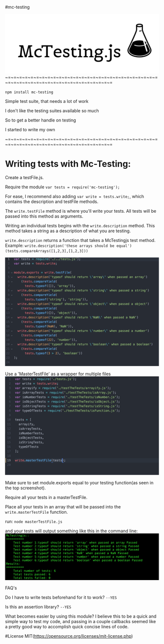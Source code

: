 #mc-testing

![Alt text](./assets/mctestingjs.png 'Mc-Testing logo')
~=~=~=~=~=~=~=~=~=~=~=~=~=~=~=~=~=~=~=~=~=~=~=~=~=~=~=~=~=~=~=~=~=~=~=~=~=~=~=~=~=~=~=~=~=~=

`npm install mc-testing`

Simple test suite, that needs a lot of work

I don't like the testing suites available so much

So to get a better handle on testing

I started to write my own

~=~=~=~=~=~=~=~=~=~=~=~=~=~=~=~=~=~=~=~=~=~=~=~=~=~=~=~=~=~=~=~=~=~=~=~=~=~=~=~=~=~=~=~=~=~=



Writing tests with Mc-Testing:
=========================

Create a testFile.js.

Require the module `var tests = require('mc-testing');`

For ease, I recommend also adding `var write = tests.write;`, which contains the description and testFile methods.

The `write.testFile` method is where you'll write your tests. All tests will be passed into this method as arguments.

Writing an individual tests begins with the `write.description` method. This method takes a string as a description of what you are testing.

`write.description` returns a function that takes a McTestingjs test method.
Example: `write.description('these arrays should be equal')(tests.compareArrays([1,2,3],[1,2,3]))`

![Alt text](./assets/samplefile.png 'samplefile screenshot')



Use a 'MasterTestFile' as a wrapper for multiple files
![Alt text](./assets/masterfile.png 'samplefile screenshot')

Make sure to set module.exports equal to your testing function(as seen in the top screenshot).

Require all your tests in a masterTestFile.

Place all your tests in an array that will be passed into the `write.masterTestFile` function.

run:
`node masterTestFile.js`

and your tests will output something like this in the command line:
![Alt text](./assets/sampleoutput.png 'testResultsjs screenshot')







FAQ's

Do I have to write tests beforehand for it to work?
`--YES`

Is this an assertion library?
`--YES`

What becomes easier by using this module?
I believe this to be a quick and simple way to test my code, and passing in a couple callbacks seemed like a pretty good way to accomplish quick concise lines of code.

#License
MIT(https://opensource.org/licenses/mit-license.php)
